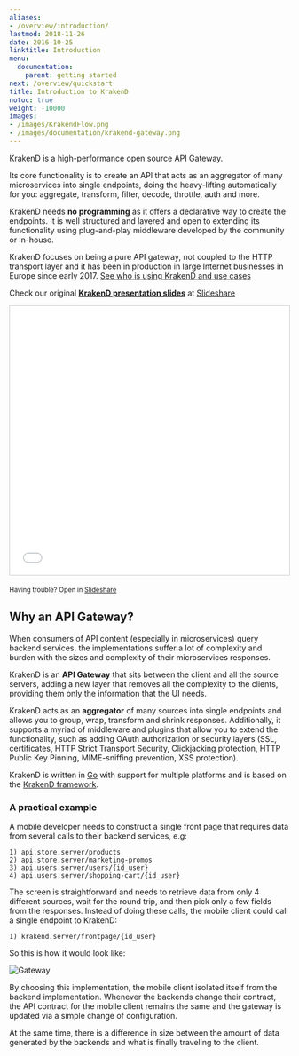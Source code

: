 ```yaml
---
aliases:
- /overview/introduction/
lastmod: 2018-11-26
date: 2016-10-25
linktitle: Introduction
menu:
  documentation:
    parent: getting started
next: /overview/quickstart
title: Introduction to KrakenD
notoc: true
weight: -10000
images:
- /images/KrakendFlow.png
- /images/documentation/krakend-gateway.png
---
```


KrakenD is a high-performance open source API Gateway.

Its core functionality is to create an API that acts as an aggregator of many microservices into single endpoints, doing the heavy-lifting automatically for you: aggregate, transform, filter, decode, throttle, auth and more.

KrakenD needs **no programming** as it offers a declarative way to create the endpoints. It is well structured and layered and open to extending its functionality using plug-and-play middleware developed by the community or in-house.

KrakenD focuses on being a pure API gateway,  not coupled to the HTTP transport layer and it has been in production in large Internet businesses in Europe since early 2017. [See who is using KrakenD and use cases](/case-study/)

Check our original **[KrakenD presentation slides](//www.slideshare.net/AlbertLombarte1/krakend-api-gateway)** at [Slideshare](//www.slideshare.net/AlbertLombarte1/krakend-api-gateway)

<iframe src="//www.slideshare.net/slideshow/embed_code/key/HjibH0SPFxNhb7" width="595" height="485" frameborder="0" marginwidth="0" marginheight="0" scrolling="no" style="border:1px solid #CCC; border-width:1px; margin-bottom:5px; max-width: 100%;" allowfullscreen> </iframe>

<small>Having trouble? Open in <a href="//www.slideshare.net/AlbertLombarte1/krakend-api-gateway">Slideshare</a></small>

## Why an API Gateway?

When consumers of API content (especially in microservices) query backend services, the implementations suffer a lot of complexity and burden with the sizes and complexity of their microservices responses.

KrakenD is an **API Gateway** that sits between the client and all the source servers, adding a new layer that removes all the complexity to the clients, providing them only the information that the UI needs.

KrakenD acts as an **aggregator** of many sources into single endpoints and allows you to group, wrap, transform and shrink responses. Additionally, it supports a myriad of middleware and plugins that allow you to extend the functionality, such as adding OAuth authorization or security layers (SSL, certificates, HTTP Strict Transport Security, Clickjacking protection, HTTP Public Key Pinning, MIME-sniffing prevention, XSS protection).

KrakenD is written in [Go](https://golang.org/) with support for multiple platforms and is based on the [KrakenD framework](https://github.com/devopsfaith/krakend).

### A practical example
A mobile developer needs to construct a single front page that requires data from several calls to their backend services, e.g:

    1) api.store.server/products
    2) api.store.server/marketing-promos
    3) api.users.server/users/{id_user}
    4) api.users.server/shopping-cart/{id_user}

The screen is straightforward and needs to retrieve data from only 4 different sources, wait for the round trip, and then pick only a few fields from the responses. Instead of doing these calls, the mobile client could call a single endpoint to KrakenD:

    1) krakend.server/frontpage/{id_user}

So this is how it would look like:

![Gateway](/images/documentation/krakend-gateway.png)

By choosing this implementation, the mobile client isolated itself from the backend implementation. Whenever the backends change their contract, the API contract for the mobile client remains the same and the gateway is updated via a simple change of configuration.

At the same time, there is a difference in size between the amount of data generated by the backends and what is finally traveling to the client.